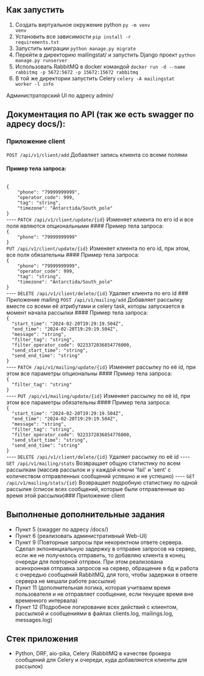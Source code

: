 ## Как запустить
 1. Создать виртуальное окружение python <code>py -m venv venv</code>
 2. Установить все зависимости <code>pip install -r requirements.txt</code>
 3. Запустить миграции <code>python manage.py migrate</code>
 4. Перейти в директорию mailingstat/ и запустить Django проект <code>python manage.py runserver</code>
 5. Использовать RabbitMQ в docker командой <code>docker run -d --name rabbitmq -p 5672:5672 -p 15672:15672 rabbitmq</code>
 6. В той же директории запустить Celery <code>celery -A mailingstat worker -l info</code>

Администраторский UI по адресу admin/

## Документация по API (так же есть swagger по адресу docs/):
### Приложение client
<code>POST /api/v1/client/add</code>
Добавляет запись клиента со всеми полями
#### Пример тела запроса:
<code>
{
    "phone": "79999999999",
    "operator_code": 999,
    "tag": "string",
    "timezone": "Antarctida/South_pole"
}
</code>
----
<code>PATCH /api/v1/client/update/{id}</code>
Изменяет клиента по его id и все поля являются опциональными
#### Пример тела запроса:
<code>
{
    "phone": "79999999999"
}
</code>
<code>PUT /api/v1/client/update/{id}</code>
Изменяет клиента по его id, при этом, все поля обязательны
#### Пример тела запроса:
<code>
{
    "phone": "79999999999",
    "operator_code": 999,
    "tag": "string",
    "timezone": "Antarctida/South_pole"
}
</code>
----
<code>DELETE /api/v1/client/delete/{id}</code>
Удаляет клиента по его id
### Приложение mailing
<code>POST /api/v1/mailing/add</code>
Добавляет рассылку вместе со всеми её атрибутами и celery task, которы запускается в момент начала рассылки
#### Пример тела запроса:
<code>
{
  "start_time": "2024-02-20T19:29:19.504Z",
  "end_time": "2024-02-20T19:29:19.504Z",
  "message": "string",
  "filter_tag": "string",
  "filter_operator_code": 9223372036854776000,
  "send_start_time": "string",
  "send_end_time": "string"
}
</code>
----
<code>PATCH /api/v1/mailing/update/{id}</code>
Изменяет рассылку по её id, при этом все параметры опциональны
#### Пример тела запроса:
<code>
{
  "filter_tag": "string"
}
</code>
----
<code>PUT /api/v1/mailing/update/{id}</code>
Изменяет рассылку по её id, при этом все параметры обязательны
#### Пример тела запроса:
<code>
{
  "start_time": "2024-02-20T19:29:19.504Z",
  "end_time": "2024-02-20T19:29:19.504Z",
  "message": "string",
  "filter_tag": "string",
  "filter_operator_code": 9223372036854776000,
  "send_start_time": "string",
  "send_end_time": "string"
}
</code>
----
<code>DELETE /api/v1/client/delete/{id}</code>
Удаляет рассылку по её id
----
<code>GET /api/v1/mailing/stats</code>
Возвращает общую статистику по всем рассылкам (массив рассылок и у каждой ключи 'fail' и 'sent' с количеством отправленных сообщений успешно и не успешно)
----
<code>GET /api/v1/mailing/stats/{id}</code>
Возвращает подробную статистику по одной рассылке (список всех сообщений, которые были отправленные во время этой рассылки)### Приложение client

## Выполненые дополнительные задания
 - Пункт 5 (swagger по адресу /docs/)
 - Пункт 6 (реализовать административный Web-UI)
 - Пункт 9 (Повторные запросы при некоректном ответе сервера. Сделал экпоненциальную задержку в отправке запросов на сервер, если же не получилось отправить, то добавляю клиента в конец очереди для повторной отпрвки. При этом реализована асинхронная отправка запросов на сервер, обращение в бд и работа с очередью сообщений RabbitMQ, для того, чтобы задержки в ответе сервера не мешали работе рассылки)
 - Пункт 11 (дополнительная логика, которая учитваем время пользователя и не отправляет сообщение, если текущее время вне временного интервала)
 - Пункт 12 (Подробное логирование всех действий с клиентом, рассылкой и сообщениями в файлах clients.log, mailings.log, messages.log)

## Стек приложения
 - Python, DRF, aio-pika, Celery (RabbitMQ в качестве брокера сообщений для Celery и очереди, куда добавляются клиенты для рассылок)
